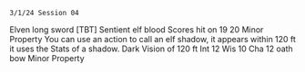 	3/1/24 Session 04

Elven long sword [TBT] Sentient elf blood
	Scores hit on 19 20
	Minor Property
	You can use an action to call an elf shadow, it appears within 120 ft it uses the Stats of a shadow. 
	Dark Vision of 120 ft
	Int 12
	Wis 10
	Cha 12
oath bow
Minor Property
